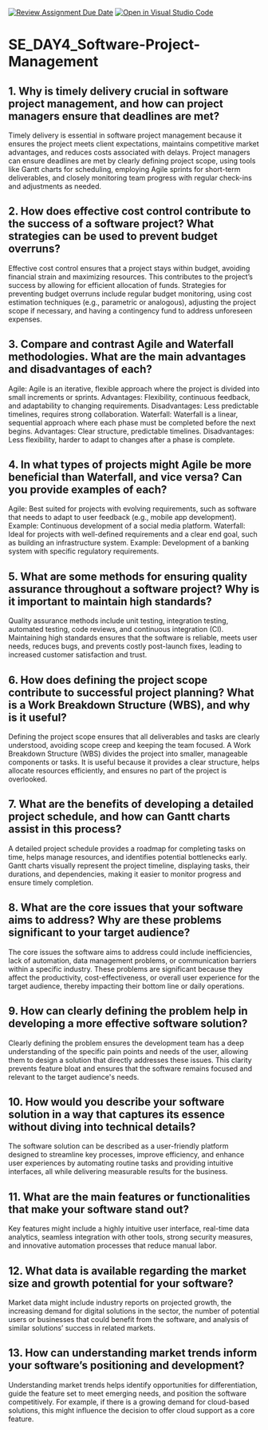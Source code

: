[![Review Assignment Due Date](https://classroom.github.com/assets/deadline-readme-button-22041afd0340ce965d47ae6ef1cefeee28c7c493a6346c4f15d667ab976d596c.svg)](https://classroom.github.com/a/9pw6JKcu)
[![Open in Visual Studio Code](https://classroom.github.com/assets/open-in-vscode-2e0aaae1b6195c2367325f4f02e2d04e9abb55f0b24a779b69b11b9e10269abc.svg)](https://classroom.github.com/online_ide?assignment_repo_id=15992599&assignment_repo_type=AssignmentRepo)
# SE_DAY4_Software-Project-Management
## 1. Why is timely delivery crucial in software project management, and how can project managers ensure that deadlines are met?
Timely delivery is essential in software project management because it ensures the project meets client expectations, maintains competitive market advantages, and reduces costs associated with delays. Project managers can ensure deadlines are met by clearly defining project scope, using tools like Gantt charts for scheduling, employing Agile sprints for short-term deliverables, and closely monitoring team progress with regular check-ins and adjustments as needed.

## 2. How does effective cost control contribute to the success of a software project? What strategies can be used to prevent budget overruns?
Effective cost control ensures that a project stays within budget, avoiding financial strain and maximizing resources. This contributes to the project’s success by allowing for efficient allocation of funds. Strategies for preventing budget overruns include regular budget monitoring, using cost estimation techniques (e.g., parametric or analogous), adjusting the project scope if necessary, and having a contingency fund to address unforeseen expenses.

## 3. Compare and contrast Agile and Waterfall methodologies. What are the main advantages and disadvantages of each?
Agile: Agile is an iterative, flexible approach where the project is divided into small increments or sprints. Advantages: Flexibility, continuous feedback, and adaptability to changing requirements. Disadvantages: Less predictable timelines, requires strong collaboration.
Waterfall: Waterfall is a linear, sequential approach where each phase must be completed before the next begins. Advantages: Clear structure, predictable timelines. Disadvantages: Less flexibility, harder to adapt to changes after a phase is complete.

## 4. In what types of projects might Agile be more beneficial than Waterfall, and vice versa? Can you provide examples of each?
Agile: Best suited for projects with evolving requirements, such as software that needs to adapt to user feedback (e.g., mobile app development). Example: Continuous development of a social media platform.
Waterfall: Ideal for projects with well-defined requirements and a clear end goal, such as building an infrastructure system. Example: Development of a banking system with specific regulatory requirements.

## 5. What are some methods for ensuring quality assurance throughout a software project? Why is it important to maintain high standards?
Quality assurance methods include unit testing, integration testing, automated testing, code reviews, and continuous integration (CI). Maintaining high standards ensures that the software is reliable, meets user needs, reduces bugs, and prevents costly post-launch fixes, leading to increased customer satisfaction and trust.

## 6. How does defining the project scope contribute to successful project planning? What is a Work Breakdown Structure (WBS), and why is it useful?
Defining the project scope ensures that all deliverables and tasks are clearly understood, avoiding scope creep and keeping the team focused. A Work Breakdown Structure (WBS) divides the project into smaller, manageable components or tasks. It is useful because it provides a clear structure, helps allocate resources efficiently, and ensures no part of the project is overlooked.

## 7. What are the benefits of developing a detailed project schedule, and how can Gantt charts assist in this process?
A detailed project schedule provides a roadmap for completing tasks on time, helps manage resources, and identifies potential bottlenecks early. Gantt charts visually represent the project timeline, displaying tasks, their durations, and dependencies, making it easier to monitor progress and ensure timely completion.

## 8. What are the core issues that your software aims to address? Why are these problems significant to your target audience?
The core issues the software aims to address could include inefficiencies, lack of automation, data management problems, or communication barriers within a specific industry. These problems are significant because they affect the productivity, cost-effectiveness, or overall user experience for the target audience, thereby impacting their bottom line or daily operations.

## 9. How can clearly defining the problem help in developing a more effective software solution?
Clearly defining the problem ensures the development team has a deep understanding of the specific pain points and needs of the user, allowing them to design a solution that directly addresses these issues. This clarity prevents feature bloat and ensures that the software remains focused and relevant to the target audience's needs.

## 10. How would you describe your software solution in a way that captures its essence without diving into technical details?
The software solution can be described as a user-friendly platform designed to streamline key processes, improve efficiency, and enhance user experiences by automating routine tasks and providing intuitive interfaces, all while delivering measurable results for the business.

## 11. What are the main features or functionalities that make your software stand out?
Key features might include a highly intuitive user interface, real-time data analytics, seamless integration with other tools, strong security measures, and innovative automation processes that reduce manual labor.

## 12. What data is available regarding the market size and growth potential for your software?
Market data might include industry reports on projected growth, the increasing demand for digital solutions in the sector, the number of potential users or businesses that could benefit from the software, and analysis of similar solutions’ success in related markets.

## 13. How can understanding market trends inform your software’s positioning and development?
Understanding market trends helps identify opportunities for differentiation, guide the feature set to meet emerging needs, and position the software competitively. For example, if there is a growing demand for cloud-based solutions, this might influence the decision to offer cloud support as a core feature.

